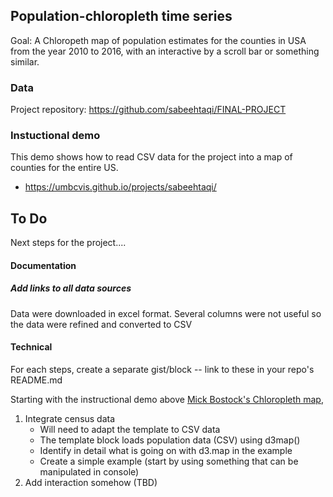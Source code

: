 ## Population-chloropleth time series

Goal: A Chloropeth map of population estimates for the counties in USA from the year 2010 to 2016, with an interactive by a scroll bar or something similar.

### Data

Project repository: https://github.com/sabeehtaqi/FINAL-PROJECT

### Instuctional demo

This demo shows how to read CSV data for the project into a map of counties for the entire US.

*  https://umbcvis.github.io/projects/sabeehtaqi/

## To Do

Next steps for the project....

#### Documentation

##### Add links to all data sources

Data were downloaded in excel format. Several columns were not useful so the data were refined and converted to CSV

#### Technical

For each steps, create a separate gist/block -- link to these in your repo's README.md

Starting with the instructional demo above [Mick Bostock's Chloropleth map](https://bl.ocks.org/mbostock/4060606),

1. Integrate census data
    * Will need to adapt the template to CSV data
    * The template block loads population data (CSV) using d3map()
    * Identify in detail what is going on with d3.map in the example
    * Create a simple example (start by using something that can be manipulated in console)
2. Add interaction somehow (TBD)
